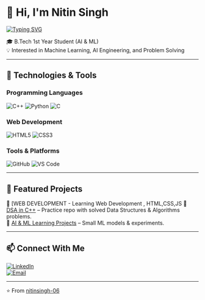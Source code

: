 # 👋 Hi, I'm Nitin Singh  

[![Typing SVG](https://readme-typing-svg.herokuapp.com?size=25&color=00F75D&lines=AI+%26+ML+Enthusiast;Python+%7C+C%2B%2B+%7C+DSA+Learner;B.Tech+Student+%7C+Aspiring+AI+Engineer;Building+Smart+Ambulance+System)](https://git.io/typing-svg)

🎓 B.Tech 1st Year Student (AI & ML)  
💡 Interested in Machine Learning, AI Engineering, and Problem Solving  

---

## 🚀 Technologies & Tools  

### Programming Languages  
![C++](https://img.shields.io/badge/C++-00599C?style=for-the-badge&logo=cplusplus&logoColor=white)
![Python](https://img.shields.io/badge/Python-3776AB?style=for-the-badge&logo=python&logoColor=white)
![C](https://img.shields.io/badge/C-272D2D?style=for-the-badge&logo=c&logoColor=white)

### Web Development  
![HTML5](https://img.shields.io/badge/HTML5-E34F26?style=for-the-badge&logo=html5&logoColor=white)
![CSS3](https://img.shields.io/badge/CSS3-1572B6?style=for-the-badge&logo=css3&logoColor=white)

### Tools & Platforms  
![GitHub](https://img.shields.io/badge/GitHub-181717?style=for-the-badge&logo=github&logoColor=white)
![VS Code](https://img.shields.io/badge/VS%20Code-0078D4?style=for-the-badge&logo=visualstudiocode&logoColor=white)

---


## 🌟 Featured Projects  

🔹 [WEB DEVELOPMENT - Learning Web Development , HTML,CSS,JS
🔹 [DSA in C++](#) – Practice repo with solved Data Structures & Algorithms problems.  
🔹 [AI & ML Learning Projects](#) – Small ML models & experiments.  

---

## 📫 Connect With Me  

[![LinkedIn](https://img.shields.io/badge/LinkedIn-0077B5?style=for-the-badge&logo=linkedin&logoColor=white)](https://www.linkedin.com/in/nitin-singh-a6218630b/)    
[![Email](https://img.shields.io/badge/Email-D14836?style=for-the-badge&logo=gmail&logoColor=white)](mailto:nitinsinghbagri005@gmail.com)  

---

⭐️ From [nitinsingh-06](https://github.com/nitinsingh-06)
